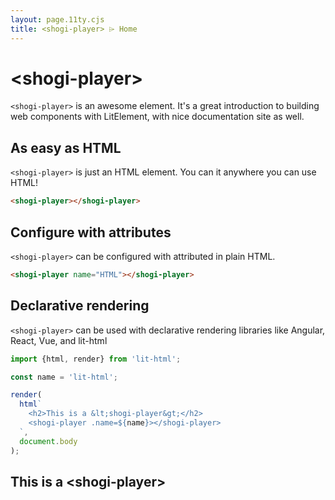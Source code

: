 ```yaml
---
layout: page.11ty.cjs
title: <shogi-player> ⌲ Home
---
```


# &lt;shogi-player>

`<shogi-player>` is an awesome element. It's a great introduction to building web components with LitElement, with nice documentation site as well.

## As easy as HTML

<section class="columns">
  <div>

`<shogi-player>` is just an HTML element. You can it anywhere you can use HTML!

```html
<shogi-player></shogi-player>
```

  </div>
  <div>

<shogi-player></shogi-player>

  </div>
</section>

## Configure with attributes

<section class="columns">
  <div>

`<shogi-player>` can be configured with attributed in plain HTML.

```html
<shogi-player name="HTML"></shogi-player>
```

  </div>
  <div>

<shogi-player name="HTML"></shogi-player>

  </div>
</section>

## Declarative rendering

<section class="columns">
  <div>

`<shogi-player>` can be used with declarative rendering libraries like Angular, React, Vue, and lit-html

```js
import {html, render} from 'lit-html';

const name = 'lit-html';

render(
  html`
    <h2>This is a &lt;shogi-player&gt;</h2>
    <shogi-player .name=${name}></shogi-player>
  `,
  document.body
);
```

  </div>
  <div>

<h2>This is a &lt;shogi-player&gt;</h2>
<shogi-player name="lit-html"></shogi-player>

  </div>
</section>
